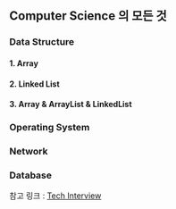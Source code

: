 ## Computer Science 의 모든 것

### Data Structure
#### 1. Array
#### 2. Linked List
#### 3. Array & ArrayList & LinkedList

### Operating System
### Network 
### Database


참고 링크 : [Tech Interview](https://gyoogle.dev/blog/computer-science) 
